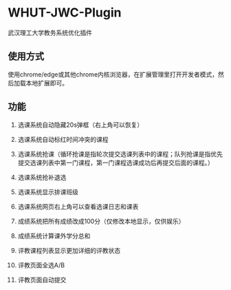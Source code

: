 # WHUT-JWC-Plugin
武汉理工大学教务系统优化插件

## 使用方式
使用chrome/edge或其他chrome内核浏览器，在扩展管理里打开开发者模式，然后加载本地扩展即可。

## 功能

1. 选课系统自动隐藏20s弹框（右上角可以恢复）

2. 选课系统自动标红时间冲突的课程

3. 选课系统抢课（循环抢课是指轮次提交选课列表中的课程；队列抢课是指优先提交选课列表中第一门课程，第一门课程选课成功后再提交后面的课程。）

4. 选课系统抢补退选

5. 选课系统显示排课班级

6. 选课系统网页右上角可以查看选课日志和课表

7. 成绩系统把所有成绩改成100分（仅修改本地显示，仅供娱乐）

8. 成绩系统计算课外学分总和

9. 评教课程列表显示更加详细的评教状态

10. 评教页面全选A/B

11. 评教页面自动提交
